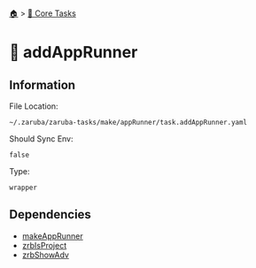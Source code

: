 <!--startTocHeader-->
[🏠](../README.md) > [🥝 Core Tasks](README.md)
# 🐶 addAppRunner
<!--endTocHeader-->

## Information

File Location:

    ~/.zaruba/zaruba-tasks/make/appRunner/task.addAppRunner.yaml

Should Sync Env:

    false

Type:

    wrapper


## Dependencies

* [makeAppRunner](make-app-runner.md)
* [zrbIsProject](zrb-is-project.md)
* [zrbShowAdv](zrb-show-adv.md)
<!--startTocSubtopic-->

<!--endTocSubtopic-->